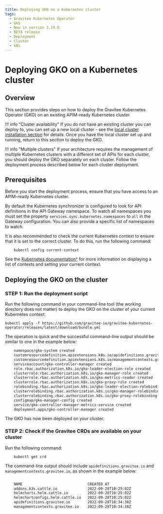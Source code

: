 ```yaml
---
title: Deploying GKO on a Kubernetes cluster
tags:
  - Gravitee Kubernetes Operator
  - GKO
  - New in version 3.19.0
  - BETA release
  - Deployment
  - Cluster
  - k8s
---
```


# Deploying GKO on a Kubernetes cluster

## Overview

This section provides steps on how to deploy the Gravitee Kubernetes
Operator (GKO) on an existing APIM-ready Kubernetes cluster.

!!! info "Cluster availability"
    If you do not have an existing cluster you can deploy to, you can set up a new local cluster - see the [local cluster installation section](apim-kubernetes-operator-installation-local.md) for details. Once you have the local cluster set up and running, return to this section to deploy the GKO.

!!! info "Multiple clusters"
    If your architecture requires the management of multiple Kubernetes clusters with a different set of APIs for each cluster, you should deploy the GKO separately on each cluster. Follow the deployment process described below for each cluster deployment.

## Prerequisites

Before you start the deployment process, ensure that you have access to
an APIM-ready Kubernetes cluster.

By default the Kubernetes synchronizer is configured to look for API
definitions in the API Gateway namespace. To watch all namespaces you
must set the property `services.sync.kubernetes.namespaces` to `all` in
the Gateway configuration. You can also provide a specific list of
namespaces to watch.

It is also recommended to check the current Kubernetes context to ensure
that it is set to the correct cluster. To do this, run the following
command:

```
    kubectl config current-context
```

See the [Kubernetes
documentation^](https://kubernetes.io/docs/reference/kubectl/cheatsheet/#kubectl-context-and-configuration)
for more information on displaying a list of contexts and setting your
current context.

## Deploying the GKO on the cluster

### STEP 1: Run the deployment script

Run the following command in your command-line tool (the working
directory does not matter) to deploy the GKO on the cluster of your
current Kubernetes context:

    kubectl apply -f https://github.com/gravitee-io/gravitee-kubernetes-operator/releases/latest/download/bundle.yml

The operation is quick and the successful command-line output should be
similar to one in the example below:

```bash
    namespace/gko-system created
    customresourcedefinition.apiextensions.k8s.io/apidefinitions.gravitee.io created
    customresourcedefinition.apiextensions.k8s.io/managementcontexts.gravitee.io created
    serviceaccount/gko-controller-manager created
    role.rbac.authorization.k8s.io/gko-leader-election-role created
    clusterrole.rbac.authorization.k8s.io/gko-manager-role created
    clusterrole.rbac.authorization.k8s.io/gko-metrics-reader created
    clusterrole.rbac.authorization.k8s.io/gko-proxy-role created
    rolebinding.rbac.authorization.k8s.io/gko-leader-election-rolebinding created
    clusterrolebinding.rbac.authorization.k8s.io/gko-manager-rolebinding created
    clusterrolebinding.rbac.authorization.k8s.io/gko-proxy-rolebinding created
    configmap/gko-manager-config created
    service/gko-controller-manager-metrics-service created
    deployment.apps/gko-controller-manager created
```

The GKO has now been deployed on your cluster.

### STEP 2: Check if the Gravitee CRDs are available on your cluster

Run the following command:

```
    kubectl get crd
```

The command-line output should include `apidefinitions.gravitee.io` and
`managementcontexts.gravitee.io`, as shown in the example below:

```bash

    NAME                              CREATED AT
    addons.k3s.cattle.io              2022-09-28T10:25:02Z
    helmcharts.helm.cattle.io         2022-09-28T10:25:02Z
    helmchartconfigs.helm.cattle.io   2022-09-28T10:25:02Z
    apidefinitions.gravitee.io        2022-09-28T10:34:38Z
    managementcontexts.gravitee.io    2022-09-28T10:34:38Z
```
